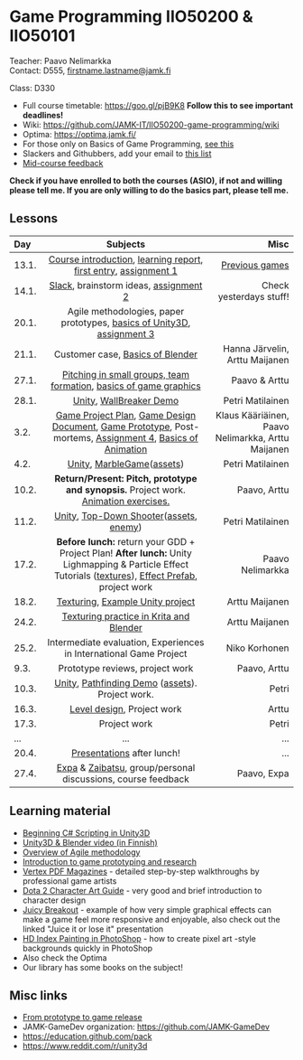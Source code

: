 # Game Programming IIO50200 & IIO50101

Teacher: Paavo Nelimarkka  
Contact: D555, firstname.lastname@jamk.fi

Class: D330

- Full course timetable: https://goo.gl/pjB9K8 **Follow this to see important deadlines!**
- Wiki: https://github.com/JAMK-IT/IIO50200-game-programming/wiki
- Optima: https://optima.jamk.fi/
- For those only on Basics of Game Programming, [see this](https://github.com/JAMK-IT/IIO50200-game-programming/wiki/only-basics-of-game-programming)
- Slackers and Githubbers, add your email to [this list](https://goo.gl/oKzyGd)
- [Mid-course feedback](https://github.com/JAMK-IT/IIO50200-game-programming/wiki/Mid-course-Feedback)

**Check if you have enrolled to both the courses (ASIO), if not and willing please tell me. If you are only willing to do the basics part, please tell me.**

## Lessons
| Day | Subjects | Misc |
|:--------|:----------:|-----:|
| 13.1. | [Course introduction](https://docs.google.com/presentation/d/1lxK5yO8KQRZIGQRxR7wBSfqvQvPL0pGwUs4JmMO07QA/edit?usp=sharing), [learning report](http://homes.jamk.fi/~huojo/opetus/IIO50Z/LearningReport.pdf), [first entry](https://github.com/JAMK-IT/IIO50200-game-programming/wiki/first-entry-assignment), [assignment 1](https://github.com/JAMK-IT/IIO50200-game-programming/wiki/assignment-1) | [Previous games](https://github.com/JAMK-IT/IIO50200-game-programming/wiki/previous-games) |  
| 14.1. | [Slack](https://github.com/JAMK-IT/IIO50200-game-programming/wiki/how-to-slack), brainstorm ideas, [assignment 2](https://github.com/JAMK-IT/IIO50200-game-programming/wiki/assignment-2) | Check yesterdays stuff! |  
| 20.1. | Agile methodologies, paper prototypes, [basics of Unity3D](http://unity3d.com/learn/tutorials/projects/roll-ball-tutorial), [assignment 3](https://github.com/JAMK-IT/IIO50200-game-programming/wiki/assignment-3) | |  
| 21.1. | Customer case, [Basics of Blender](https://docs.google.com/presentation/d/164LwDMPHO0JUoAAMd1PKirJEM1KQSBuEMmUHhLGMksQ/edit?usp=sharing) | Hanna Järvelin, Arttu Maijanen |  
| 27.1. | [Pitching in small groups, team formation](https://github.com/JAMK-IT/IIO50200-game-programming/wiki/27-1-agenda), [basics of game graphics](https://docs.google.com/presentation/d/1JxqEwPEfJaiewqhWIZCdEMZIAYXPpoQgE1SaG5pcrQg/edit?usp=sharing) | Paavo & Arttu|  
| 28.1. | [Unity](https://github.com/JAMK-IT/IIO50200-game-programming/wiki/how-to-unity), [WallBreaker Demo](https://www.dropbox.com/s/fwc96c6x3brrqft/WallBreaker.zip?dl=0)| Petri Matilainen |  
| 3.2. | [Game Project Plan](https://github.com/JAMK-IT/IIO50200-game-programming/wiki/game-project-plan), [Game Design Document](https://github.com/JAMK-IT/IIO50200-game-programming/wiki/Game-design-document), [Game Prototype](https://github.com/JAMK-IT/IIO50200-game-programming/wiki/Paper-prototype), Post-mortems, [Assignment 4](https://github.com/JAMK-IT/IIO50200-game-programming/wiki/Assignment-4), [Basics of Animation](https://docs.google.com/presentation/d/1Dnfxb-ChO9BGsgOMf-XL9YlRQ7HhCvo5Qwu70_zEKdo/edit?usp=sharing) | Klaus Kääriäinen, Paavo Nelimarkka, Arttu Maijanen |  
| 4.2. | [Unity](https://github.com/JAMK-IT/IIO50200-game-programming/wiki/how-to-unity), [MarbleGame](https://www.dropbox.com/s/j2ma8kxktfmh2sc/MarbleGame.zip?dl=0)([assets](https://www.dropbox.com/s/gb2bo91h5m2xda7/Assets.zip?dl=0)) | Petri Matilainen |
| 10.2. | **Return/Present: Pitch, prototype and synopsis.** Project work. [Animation exercises.](http://arttumaijanen.kapsi.fi/iio50z/AnimateThis.zip) | Paavo, Arttu |
| 11.2. | [Unity](https://github.com/JAMK-IT/IIO50200-game-programming/wiki/how-to-unity), [Top-Down Shooter](https://www.dropbox.com/s/r6aj4d4ssn16cel/TDS.zip?dl=0)([assets](https://www.dropbox.com/s/3xwkn6hnagtwlu2/TDS_assets.unitypackage?dl=0), [enemy](https://www.dropbox.com/s/eqfti8naqnqgog3/Enemy_assets.unitypackage?dl=0)) | Petri Matilainen |
| 17.2. | **Before lunch:** return your GDD + Project Plan! **After lunch:** Unity Lighmapping & Particle Effect Tutorials ([textures](https://www.dropbox.com/s/i5mn2j0b4uqfi22/ParticleEffects.unitypackage?dl=0)), [Effect Prefab](https://www.dropbox.com/s/gcucyhxg7fxg0wu/flareParticle.unitypackage?dl=0), project work | Paavo Nelimarkka |
| 18.2. | [Texturing](https://docs.google.com/presentation/d/1nKrANQViKQ4t02FNrVZE_lFRNQ17GKdLonclohh0t2w/edit?usp=sharing), [Example Unity project](http://arttumaijanen.kapsi.fi/iio50z/TextureTest.zip) | Arttu Maijanen
| 24.2. | [Texturing practice in Krita and Blender](https://docs.google.com/presentation/d/1fLt_D_ndaoiBOI4pRM84zP99AT_0rzufxfUowfg_cuw/edit?usp=sharing) | Arttu Maijanen |
| 25.2. | Intermediate evaluation, Experiences in International Game Project | Niko Korhonen |
| 9.3. | Prototype reviews, project work | Paavo, Arttu |
| 10.3. | [Unity](https://github.com/JAMK-IT/IIO50200-game-programming/wiki/how-to-unity), [Pathfinding Demo](https://www.dropbox.com/s/y6ttdn1l7gni3pm/Pathfinding.zip?dl=0) ([assets](https://www.dropbox.com/s/g37iz6qnbzo0iu4/pfd_assets.unitypackage?dl=0)). Project work. | Petri |
| 16.3. | [Level design](https://docs.google.com/presentation/d/1Na9F7hzJ7qvq6RJlppgLhIbeTDbNF5SCBUBkyaPqgaE/edit?usp=sharing), Project work | Arttu |
| 17.3. | Project work | Petri |
| ... |... | ... |
| 20.4. | [Presentations](https://github.com/JAMK-IT/IIO50200-game-programming/wiki/Presentations) after lunch! | ... |
| 27.4. | [Expa](http://expa.fi/) & [Zaibatsu](http://zaibatsu.fi/), group/personal discussions, course feedback | Paavo, Expa |


## Learning material

- [Beginning C# Scripting in Unity3D](https://www.youtube.com/playlist?list=PLFgjYYTq6xyhtVK6VzLiFe3pmBu-XSNlX)
- [Unity3D & Blender video (in Finnish)](https://www.youtube.com/watch?v=UsY3oqyrHao)
- [Overview of Agile methodology](http://www.slideshare.net/hareshkarkar/overview-of-agile-methodology)
- [Introduction to game prototyping and research](http://www.slideshare.net/Gortag/game-prototyping-and-research) 
- [Vertex PDF Magazines](http://artbypapercut.com/) -  detailed step-by-step walkthroughs by professional game artists
- [Dota 2 Character Art Guide](http://media.steampowered.com/apps/dota2/workshop/Dota2CharacterArtGuide.pdf) - very good and brief introduction to character design
- [Juicy Breakout](http://grapefrukt.com/f/games/juicy-breakout/) - example of how very simple graphical effects can make a game feel more responsive and enjoyable, also check out the linked "Juice it or lose it" presentation
- [HD Index Painting in PhotoShop](http://danfessler.com/blog/hd-index-painting-in-photoshop) - how to create pixel art -style backgrounds quickly in PhotoShop
- Also check the Optima
- Our library has some books on the subject!
 
## Misc links

- [From prototype to game release](http://imgur.com/gallery/1oM5t/new)
- JAMK-GameDev organization: https://github.com/JAMK-GameDev
- https://education.github.com/pack
- https://www.reddit.com/r/unity3d



